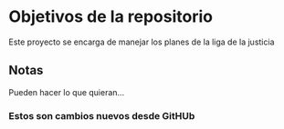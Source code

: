 # Objetivos de la repositorio

Este proyecto se encarga de manejar los planes de la liga de la justicia


## Notas
Pueden hacer lo que quieran...

### Estos son cambios nuevos desde GitHUb
